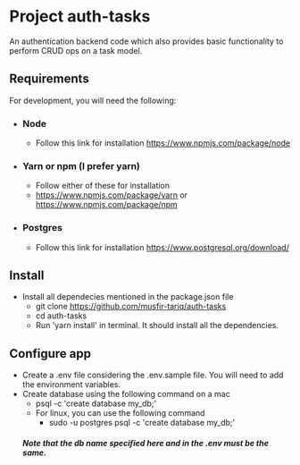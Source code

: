 # Project auth-tasks
An authentication backend code which also provides basic functionality to perform CRUD ops on a task model.

## Requirements
For development, you will need the following:

- ### Node
  - Follow this link for installation https://www.npmjs.com/package/node
- ### Yarn or npm (I prefer yarn)
  - Follow either of these for installation
  - https://www.npmjs.com/package/yarn or https://www.npmjs.com/package/npm
- ### Postgres
  - Follow this link for installation https://www.postgresql.org/download/

## Install

- Install all dependecies mentioned in the package.json file
  - git clone https://github.com/musfir-tariq/auth-tasks
  - cd auth-tasks
  - Run 'yarn install' in terminal. It should install all the dependencies.

## Configure app

- Create a .env file considering the .env.sample file. You will need to add the environment variables.
- Create database using the following command on a mac
  - psql -c 'create database my_db;'
  - For linux, you can use the following command
    - sudo -u postgres psql -c 'create database my_db;'
  ##### Note that the db name specified here and in the .env must be the same.



